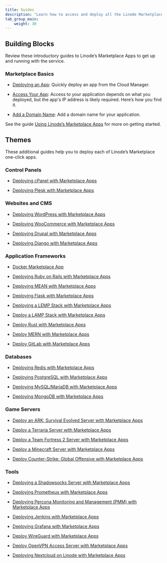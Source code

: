```yaml
---
title: Guides
description: "Learn how to access and deploy all the Linode Marketplace One-Click Apps."
tab_group_main:
    weight: 30
---
```


## Building Blocks

Review these introductory guides to Linode’s Marketplace Apps to get up and running with the service.

### Marketplace Basics

- [Deploying an App](/docs/products/tools/marketplace-one-click-apps/guides/marketplace-deploy-app): Quickly deploy an app from the Cloud Manager.

- [Access Your App](/docs/products/tools/marketplace-one-click-apps/guides/marketplace-access-app): Access to your application depends on what you deployed, but the app's IP address is likely required. Here’s how you find it.

- [Add a Domain Name](/docs/products/tools/marketplace-one-click-apps/guides/marketplace-add-domain-name): Add a domain name for your application.

See the guide [Using Linode’s Marketplace Apps](/docs/platform/marketplace/how-to-use-marketplace-apps-at-linode/) for more on getting started.

## Themes

These additional guides help you to deploy each of Linode’s Marketplace one-click apps.

### Control Panels

- [Deploying cPanel with Marketplace Apps](/docs/platform/marketplace/how-to-deploy-cpanel-with-marketplace-apps/)

- [Deploying Plesk with Marketplace Apps](/docs/platform/marketplace/deploying-plesk-with-marketplace-apps/)

### Websites and CMS

- [Deploying WordPress with Marketplace Apps](/docs/platform/marketplace/deploying-wordpress-with-marketplace-apps/)

- [Deploying WooCommerce with Marketplace Apps](/docs/platform/marketplace/how-to-deploy-woocommerce-with-marketplace-apps/)

- [Deploying Drupal with Marketplace Apps](/docs/platform/marketplace/how-to-deploy-drupal-with-marketplace-apps/)

- [Deploying Django with Marketplace Apps](/docs/platform/marketplace/how-to-deploy-django-with-marketplace-apps/)

### Application Frameworks

- [Docker Marketplace App](/docs/platform/marketplace/deploying-docker-with-marketplace-apps/)

- [Deploying Ruby on Rails with Marketplace Apps](/docs/platform/marketplace/deploying-ruby-on-rails-with-marketplace-apps/)

- [Deploying MEAN with Marketplace Apps](/docs/platform/marketplace/deploy-mean-with-marketplace-apps/)

- [Deploying Flask with Marketplace Apps](/docs/platform/marketplace/how-to-deploy-flask-with-marketplace-apps/)

- [Deploying a LEMP Stack with Marketplace Apps](/docs/platform/marketplace/deploy-lemp-stack-with-marketplace-apps/)

- [Deploy a LAMP Stack with Marketplace Apps](/docs/platform/marketplace/deploy-lamp-stack-with-marketplace-apps/)

- [Deploy Rust with Marketplace Apps](/docs/platform/marketplace/deploying-rust-with-marketplace-apps/)

- [Deploy MERN with Marketplace Apps](/docs/platform/marketplace/deploy-mern-with-marketplace-apps/)

- [Deploy GitLab with Marketplace Apps](/docs/platform/marketplace/deploy-gitlab-with-marketplace-apps/)

### Databases

- [Deploying Redis with Marketplace Apps](/docs/platform/marketplace/how-to-deploy-redis-with-marketplace-apps/)

- [Deploying PostgreSQL with Marketplace Apps](/docs/platform/marketplace/deploy-postresql-with-marketplace-apps/)

- [Deploying MySQL/MariaDB with Marketplace Apps](/docs/platform/marketplace/deploy-mysql-with-marketplace-apps/)

- [Deploying MongoDB with Marketplace Apps](/docs/platform/marketplace/deploying-mongodb-with-marketplace-apps/)

### Game Servers

- [Deploy an ARK: Survival Evolved Server with Marketplace Apps](/docs/platform/marketplace/deploying-ark-survival-evolved-with-marketplace-apps/)

- [Deploy a Terraria Server with Marketplace Apps](/docs/platform/marketplace/deploying-terraria-with-marketplace-apps/)

- [Deploy a Team Fortress 2 Server with Marketplace Apps](/docs/platform/marketplace/deploying-team-fortress-2-with-marketplace-apps/)

- [Deploy a Minecraft Server with Marketplace Apps](/docs/platform/marketplace/deploying-minecraft-with-marketplace-apps/)

- [Deploy Counter-Strike: Global Offensive with Marketplace Apps](/docs/platform/marketplace/deploying-cs-go-with-marketplace-apps/)

### Tools

- [Deploying a Shadowsocks Server with Marketplace Apps](/docs/platform/marketplace/deploy-shadowsocks-with-marketplace-apps/)

- [Deploying Prometheus with Marketplace Apps](/docs/platform/marketplace/how-to-deploy-prometheus-with-marketplace-apps/)

- [Deploying Percona Monitoring and Management (PMM) with Marketplace Apps](/docs/platform/marketplace/how-to-deploy-percona-monitoring-management-with-marketplace-apps/)

- [Deploying Jenkins with Marketplace Apps](/docs/platform/marketplace/how-to-deploy-jenkins-with-marketplace-apps/)

- [Deploying Grafana with Marketplace Apps](/docs/platform/marketplace/how-to-deploy-grafana-with-marketplace-apps/)

- [Deploy WireGuard with Marketplace Apps](/docs/platform/marketplace/deploy-wireguard-with-marketplace-apps/)

- [Deploy OpenVPN Access Server with Marketplace Apps](/docs/platform/marketplace/marketplace-openvpn/)

- [Deploying Nextcloud on Linode with Marketplace Apps](/docs/platform/marketplace/how-to-deploy-nextcloud-with-marketplace-apps/)
